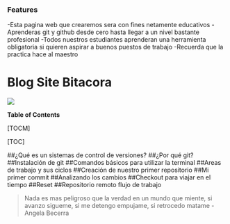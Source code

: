 ### Features

-Esta pagina web que crearemos sera con fines netamente educativos
-Aprenderas git y github desde cero hasta llegar a un nivel bastante profesional
-Todos nuestros estudiantes aprenderan una herramienta obligatoria si quieren aspirar a buenos puestos de trabajo
-Recuerda que la practica hace al maestro

# Blog Site Bitacora

![](https://www.syloper.com/wp-content/uploads/git_destacada-1024x486.png)

**Table of Contents**

[TOCM]

[TOC]

##¿Qué es un sistemas de control de versiones?
##¿Por qué git?
##Instalación de git
##Comandos básicos para utilizar la terminal
##Areas de trabajo y sus ciclos
##Creación de nuestro primer repositorio
##Mi primer commit
##Analizando los cambios
##Checkout para viajar en el tiempo 
##Reset
##Repositorio remoto flujo de trabajo

> Nada es mas peligroso que la verdad en un mundo que miente, si avanzo sigueme, si me detengo empujame, si retrocedo matame
> -Angela Becerra